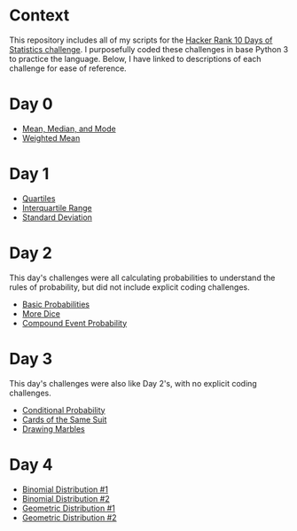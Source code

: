# Context
This repository includes all of my scripts for the [Hacker Rank 10 Days of Statistics challenge](https://www.hackerrank.com/domains/tutorials/10-days-of-statistics). I purposefully coded these challenges in base Python 3 to practice the language. Below, I have linked to descriptions of each challenge for ease of reference. 

# Day 0
* [Mean, Median, and Mode](https://www.hackerrank.com/challenges/s10-basic-statistics)
* [Weighted Mean](https://www.hackerrank.com/challenges/s10-weighted-mean)

# Day 1
* [Quartiles](https://www.hackerrank.com/challenges/s10-quartiles)
* [Interquartile Range](https://www.hackerrank.com/challenges/s10-interquartile-range)
* [Standard Deviation](https://www.hackerrank.com/challenges/s10-standard-deviation)

# Day 2
This day's challenges were all calculating probabilities to understand the rules of probability, but did not include explicit coding challenges.
* [Basic Probabilities](https://www.hackerrank.com/challenges/s10-mcq-1)
* [More Dice](https://www.hackerrank.com/challenges/s10-mcq-2)
* [Compound Event Probability](https://www.hackerrank.com/challenges/s10-mcq-3)

# Day 3
This day's challenges were also like Day 2's, with no explicit coding challenges.
* [Conditional Probability](https://www.hackerrank.com/challenges/s10-mcq-4)
* [Cards of the Same Suit](https://www.hackerrank.com/challenges/s10-mcq-5)
* [Drawing Marbles](https://www.hackerrank.com/challenges/s10-mcq-6)

# Day 4
* [Binomial Distribution #1](https://www.hackerrank.com/challenges/s10-binomial-distribution-1)
* [Binomial Distribution #2](https://www.hackerrank.com/challenges/s10-binomial-distribution-2)
* [Geometric Distribution #1](https://www.hackerrank.com/challenges/s10-geometric-distribution-1)
* [Geometric Distribution #2](https://www.hackerrank.com/challenges/s10-geometric-distribution-2)
